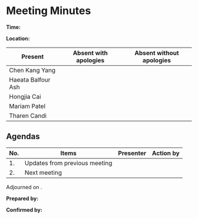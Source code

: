 # Meeting Minutes

**Time:** 

**Location:**

| Present            | Absent with apologies | Absent without apologies |
| ------------------ | --------------------- | ------------------------ |
| Chen Kang Yang     |                       |                          |
| Haeata Balfour Ash |                       |                          |
| Hongjia Cai        |                       |                          |
| Mariam Patel       |                       |                          |
| Tharen Candi       |                       |                          |

## Agendas

| No. | Items                         | Presenter | Action by |
| --- | ----------------------------- | --------- | --------- |
| 1.  | Updates from previous meeting |           |           |
| 2.  | Next meeting                  |           |           |

Adjourned on <time>.

**Prepared by:** <name>

**Confirmed by:** <name> <name>